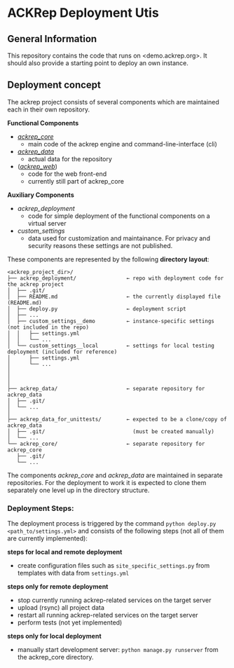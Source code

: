 # ACKRep Deployment Utis

## General Information

This repository contains the code that runs on <demo.ackrep.org>. It should also provide a starting point to deploy an own instance.

## Deployment concept

The ackrep project consists of several components which are maintained each in their own repository.


**Functional Components**

- *[ackrep_core](https://github.com/cknoll/ackrep_core)*
    - main code of the ackrep engine and command-line-interface (cli)
- *[ackrep_data](https://github.com/cknoll/ackrep_data)*
    - actual data for the repository
- (*[ackrep_web](https://github.com/cknoll/ackrep_core/tree/main/ackrep_web)*)
    - code for the web front-end
    - currently still part of ackrep_core

**Auxiliary Components**

- *ackrep_deployment*
    - code for simple deployment of the functional components on a virtual server
- *custom_settings*
    - data used for customization and maintainance. For privacy and security reasons these settings are not published.

<a name="directory-layout"></a>
These components are represented by the following **directory layout**:

    <ackrep_project_dir>/
    ├── ackrep_deployment/                ← repo with deployment code for the ackrep project
    │  ├── .git/
    │  ├── README.md                      ← the currently displayed file (README.md)
    │  ├── deploy.py                      ← deployment script
    │  ├── ...
    │  ├── custom_settings__demo          ← instance-specific settings (not included in the repo)
    │  │   ├── settings.yml
    │  │   └── ...
    │  └── custom_settings__local         ← settings for local testing deployment (included for reference)
    │      ├── settings.yml
    │      └── ...
    │
    │
    │
    ├── ackrep_data/                      ← separate repository for ackrep_data
    │  ├── .git/
    │  └── ...
    │
    ├── ackrep_data_for_unittests/        ← expected to be a clone/copy of ackrep_data
    │  ├── .git/                            (must be created manually)
    │  └── ...
    └── ackrep_core/                      ← separate repository for ackrep_core
       ├── .git/
       └── ...

The components  *ackrep_core* and *ackrep_data* are maintained in separate repositories.
For the deployment to work it is expected to clone them separately one level up in the directory structure.

### Deployment Steps:

The deployment process is triggered by the command `python deploy.py <path_to/settings.yml>` and consists of the following steps (not all of them are currently implemented):

**steps for local and remote deployment**
- create configuration files such as `site_specific_settings.py` from templates with data from `settings.yml`

**steps only for remote deployment**
- stop currently running ackrep-related services on the target server
- upload (rsync) all project data
- restart all running ackrep-related services on the target server
- perform tests (not yet implemented)

**steps only for local deployment**
- manually start development server: `python manage.py runserver` from the ackrep_core directory.


